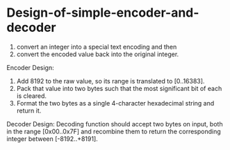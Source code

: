 # Design-of-simple-encoder-and-decoder

1. convert an integer into a special text encoding and then
2. convert the encoded value back into the original integer.

Encoder Design:
1. Add 8192 to the raw value, so its range is translated to [0..16383].
2. Pack that value into two bytes such that the most significant bit of each is cleared.
3. Format the two bytes as a single 4-character hexadecimal string and return it.


Decoder Design:
Decoding function should accept two bytes on input, both in the range [0x00..0x7F] and recombine
them to return the corresponding integer between [-8192..+8191].
